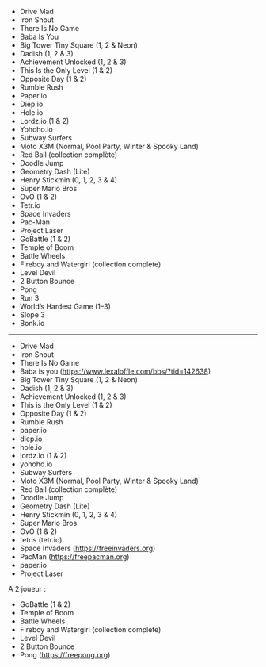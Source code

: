 - Drive Mad  
- Iron Snout  
- There Is No Game  
- Baba Is You  
- Big Tower Tiny Square (1, 2 & Neon)  
- Dadish (1, 2 & 3)  
- Achievement Unlocked (1, 2 & 3)  
- This Is the Only Level (1 & 2)  
- Opposite Day (1 & 2)  
- Rumble Rush  
- Paper.io  
- Diep.io  
- Hole.io  
- Lordz.io (1 & 2)  
- Yohoho.io  
- Subway Surfers  
- Moto X3M (Normal, Pool Party, Winter & Spooky Land)  
- Red Ball (collection complète)  
- Doodle Jump  
- Geometry Dash (Lite)  
- Henry Stickmin (0, 1, 2, 3 & 4)  
- Super Mario Bros  
- OvO (1 & 2)  
- Tetr.io  
- Space Invaders  
- Pac-Man  
- Project Laser  
- GoBattle (1 & 2)  
- Temple of Boom  
- Battle Wheels  
- Fireboy and Watergirl (collection complète)  
- Level Devil  
- 2 Button Bounce  
- Pong  
- Run 3  
- World’s Hardest Game (1–3)  
- Slope 3  
- Bonk.io

-------------------------------------------------------------

- Drive Mad
- Iron Snout
- There Is No Game
- Baba is you (https://www.lexaloffle.com/bbs/?tid=142638)
- Big Tower Tiny Square (1, 2 & Neon)
- Dadish (1, 2 & 3)
- Achievement Unlocked (1, 2 & 3)
- This is the Only Level (1 & 2)
- Opposite Day (1 & 2)
- Rumble Rush
- paper.io
- diep.io
- hole.io
- lordz.io (1 & 2)
- yohoho.io
- Subway Surfers
- Moto X3M (Normal, Pool Party, Winter & Spooky Land)
- Red Ball (collection complète)
- Doodle Jump
- Geometry Dash (Lite)
- Henry Stickmin (0, 1, 2, 3 & 4)
- Super Mario Bros
- OvO (1 & 2)
- tetris (tetr.io)
- Space Invaders (https://freeinvaders.org)
- PacMan (https://freepacman.org)
- paper.io
- Project Laser

A 2 joueur :
- GoBattle (1 & 2)
- Temple of Boom
- Battle Wheels
- Fireboy and Watergirl (collection complète)
- Level Devil
- 2 Button Bounce
- Pong (https://freepong.org)